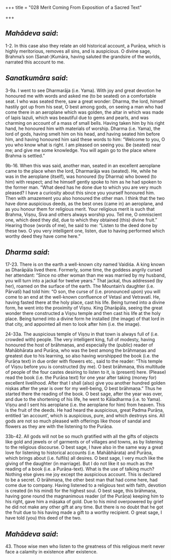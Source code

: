+++
title = "028 Merit Coming From Exposition of a Sacred Text"

+++
 

## *Mahādeva said*:

1-2. In this case also they relate an old historical account, a Purāṇa, which is highly meritorious, removes all sins, and is auspicious. O divine sage, Brahma’s son (Sanat-)Kumāra, having saluted the grandsire of the worlds, narrated this account to me.

## *Sanatkumāra said*:

3-9a. I went to see Dharmarāja (i.e. Yama). With joy and great devotion he honoured me with words and asked me (to be seated) on a comfortable seat. I who was seated there, saw a great wonder: Dharma, the lord, himself hastily got up from his seat, O best among gods, on seeing a man who had come there in an aeroplane which was golden, the altar in which was made of lapis lazuli, which was beautiful due to gems and pearls, and was charming on account of a mass of small bells. Having taken him by his right hand, he honoured him with materials of worship. Dharma (i.e. Yama), the lord of gods, having smelt him on his head, and having seated him before him, and having honoured him said these words to him: “Welcome to you, O you who know what is right. I am pleased on seeing you. Be (seated) near me; and give me some knowledge. You will again go to the place where Brahma is settled.”

9b-16. When this was said, another man, seated in an excellent aeroplane came to the place when the lord, Dharmarāja was (seated). He, while he was in the aeroplane (itself), was honoured (by Dharma) who bowed (to him) with respect; and he himself gently spoke to him as he had spoken to the former man. “What deed has he done due to which you are very much pleased? I have a curiosity about this since you yourself honoured him. Then with amazement you also honoured the other man. I think that the two have done auspicious deeds, as the best ones (came in) an aeroplane, and as you honour them for religious merit. Your religious merit is such that Brahma, Viṣṇu, Śiva and others always worship you. Tell me, O omniscient one, which deed they did, due to which they obtained (this) divine fruit.” Hearing those (words of me), he said to me: “Listen to the deed done by these two. O you very intelligent one, listen, due to having performed which worthy deed they have come here.”

## *Dharma said*:

17-23. There is on the earth a well-known city named Vaidiśa. A king known as Dharāpāla lived there. Formerly, some time, the goddess angrily cursed her attendant: “Since no other woman than me was married by my husband, you will turn into a jackal for twelve years.” That jackal, thus addressed (by her), roamed on the surface of the earth. The Mountain’s daughter (i.e. Pārvatī) had told him: “O son, the curse of (i.e. pronounced upon) you will come to an end at the well-known confluence of Vetasī and Vetravatī. He, having fasted there at the holy place, cast his life. Being turned into a divine form, he went into the proximity of Viṣṇu. King Dharāpāla, seeing the great wonder there constructed a Viṣṇu temple and then cast his life at the holy place. Being turned into a divine form he installed (the image) of that lord in that city, and appointed all men to look after him (i.e. the image).

24-33a. The auspicious temple of Viṣṇu in that town is always full of (i.e. crowded with) people. The very intelligent king, full of modesty, having honoured the host of brāhmaṇas, and especially the (public) reader of Mahābhārata and Purāṇa, who was the best among the brāhmaṇas and greatest due to his learning, so also having worshipped the book (i.e. the Purāṇa text) in due order with flowers etc., said to the reader: “This temple of Viṣṇu before you is constructed (by me). O best brāhmaṇa, this multitude of people of the four castes desiring to listen to it, is (present) here. (Please) read the book (i.e. the Purāṇa text) for one year after taking (money for) excellent livelihood. After that I shall (also) give you another hundred golden niṣkas after the year is over for my well-being, O best brāhmaṇa.” Thus he started there the reading of the book. O best sage, after the year was over, and due to the shortening of his life, he went to Kāladharma (i.e. to Yama). Viṣṇu and I sent his aeroplane (i.e. the aeroplane for him) from heaven. This is the fruit of the deeds. He had heard the auspicious, great Padma Purāṇa, entitled ‘an account’, which is auspicious, pure, and which destroys sins. All gods are not so much pleased with offerings like those of sandal and flowers as they are with the listening to the Purāṇa.

33b-42. All gods will not be so much gratified with all the gifts of objects like gold and jewels or of garments or of villages and towns, as by listening to the religious discourse. O best sage, I have also in the same way a great love for listening to historical accounts (i.e. Mahābhārata) and Purāṇa, which brings about (i.e. fulfils) all desires. O best sage, I very much like the giving of the daughter (in marriage). But I do not like it so much as the reading of a book (i.e. a Purāṇa-text). What is the use of talking much? Nothing else gives me joy except the auspicious account. This is declared to be a secret. O brāhmaṇa, the other best man that had come here, had come due to company. Having listened to a religious text with faith, devotion is created (in his mind) for the highest soul. O best sage, this brāhmaṇa, having gone round the magnanimous reader (of the Purāṇa) keeping him to his right, gave him a māṣaka of gold. Due to his mind overpowered by grief he did not make any other gift at any time. But there is no doubt that he got the fruit due to his having made a gift to a worthy recipient. O great sage, I have told (you) this deed of the two.

## *Mahādeva said*:

43\. Those wise men who listen to the greatness of this religious merit never face a calamity in existence after existence.


